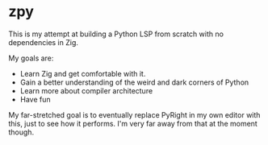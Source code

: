 # zpy

This is my attempt at building a Python LSP from scratch with no dependencies in Zig.

My goals are:
- Learn Zig and get comfortable with it. 
- Gain a better understanding of the weird and dark corners of Python
- Learn more about compiler architecture
- Have fun

My far-stretched goal is to eventually replace PyRight in my own editor with this, just to see how it performs. I'm very far away from that at the moment though.
